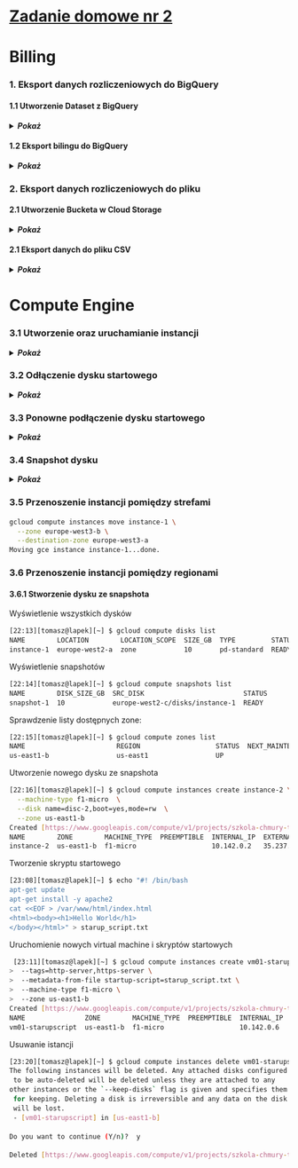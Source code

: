 # [Zadanie domowe nr 2](https://szkolachmury.pl/google-cloud-platform-droga-architekta/tydzien-2-podstawy-pracy-z-gcp/zadanie-domowe-nr-2/)

# Billing

### 1. Eksport danych rozliczeniowych do BigQuery

#### 1.1 Utworzenie Dataset z BigQuery

<details>
  <summary><b><i>Pokaż</i></b></summary>

![BigQuery](./img/dataset.jpg "BigQuery")
![BigQuery](./img/dataset2.jpg "BigQuery")
</details>

#### 1.2 Eksport bilingu do BigQuery

<details>
  <summary><b><i>Pokaż</i></b></summary>

![BigQuery](./img/eksport1.jpg "Export")
![BigQuery](./img/eksport2.jpg "Export")
![BigQuery](./img/eksport3.jpg "Export")
</details>

### 2. Eksport danych rozliczeniowych do pliku

#### 2.1 Utworzenie Bucketa w Cloud Storage

<details>
  <summary><b><i>Pokaż</i></b></summary>

![CloudStorage](./img/bucket1.jpg "CloudStorage")
![CloudStorage](./img/bucket2.jpg "CloudStorage")
![CloudStorage](./img/bucket3.jpg "CloudStorage")
![CloudStorage](./img/bucket4.jpg "CloudStorage")
</details>

#### 2.1 Eksport danych do pliku CSV

<details>
  <summary><b><i>Pokaż</i></b></summary>

![CloudStorage](./img/plik_csv1.jpg "CloudStorage")
![CloudStorage](./img/plik_csv2.jpg "CloudStorage")
![CloudStorage](./img/plik_csv3.jpg "CloudStorage")
</details>

# Compute Engine

### 3.1 Utworzenie oraz uruchamianie instancji

<details>
  <summary><b><i>Pokaż</i></b></summary>

![ComputeEngine](./img/instancja1.jpg "ComputeEngine")
![ComputeEngine](./img/instancja2.jpg "ComputeEngine")
</details>

### 3.2 Odłączenie dysku startowego

<details>
  <summary><b><i>Pokaż</i></b></summary>

![ComputeEngine](./img/odlaczanie1.jpg "ComputeEngine")
![ComputeEngine](./img/odlaczanie2.jpg "ComputeEngine")
![ComputeEngine](./img/odlaczanie3.jpg "ComputeEngine")
</details>

### 3.3 Ponowne podłączenie dysku startowego

<details>
  <summary><b><i>Pokaż</i></b></summary>

![ComputeEngine](./img/podlaczenie1.jpg "ComputeEngine")
![ComputeEngine](./img/podlaczenie2.jpg "ComputeEngine")
![ComputeEngine](./img/podlaczenie3.jpg "ComputeEngine")
</details>

### 3.4 Snapshot dysku

<details>
  <summary><b><i>Pokaż</i></b></summary>

![ComputeEngine](./img/snapshot1.jpg "ComputeEngine")
![ComputeEngine](./img/snapshot2.jpg "ComputeEngine")
</details>

### 3.5 Przenoszenie instancji pomiędzy strefami

```bash
gcloud compute instances move instance-1 \
  --zone europe-west3-b \
  --destination-zone europe-west3-a
Moving gce instance instance-1...done.
```

### 3.6 Przenoszenie instancji pomiędzy regionami

#### 3.6.1 Stworzenie dysku ze snapshota
Wyświetlenie wszystkich dysków
```bash
[22:13][tomasz@lapek][~] $ gcloud compute disks list 
NAME        LOCATION        LOCATION_SCOPE  SIZE_GB  TYPE         STATUS
instance-1  europe-west2-a  zone            10       pd-standard  READY
```

Wyświetlenie snapshotów
```bash
[22:14][tomasz@lapek][~] $ gcloud compute snapshots list 
NAME        DISK_SIZE_GB  SRC_DISK                         STATUS
snapshot-1  10            europe-west2-c/disks/instance-1  READY
```

Sprawdzenie listy dostępnych zone:
```bash
[22:15][tomasz@lapek][~] $ gcloud compute zones list 
NAME                       REGION                   STATUS  NEXT_MAINTENANCE  TURNDOWN_DATE
us-east1-b                 us-east1                 UP
```

Utworzenie nowego dysku ze snapshota
```bash
[22:16][tomasz@lapek][~] $ gcloud compute instances create instance-2 \
  --machine-type f1-micro  \
  --disk name=disc-2,boot=yes,mode=rw  \
  --zone us-east1-b
Created [https://www.googleapis.com/compute/v1/projects/szkola-chmury-tk/zones/us-east1-b/instances/instance-2].
NAME        ZONE        MACHINE_TYPE  PREEMPTIBLE  INTERNAL_IP  EXTERNAL_IP     STATUS
instance-2  us-east1-b  f1-micro                   10.142.0.2   35.237.118.234  RUNNING
```

Tworzenie skryptu startowego
```bash
[23:08][tomasz@lapek][~] $ echo "#! /bin/bash
apt-get update
apt-get install -y apache2
cat <<EOF > /var/www/html/index.html
<html><body><h1>Hello World</h1>
</body></html>" > starup_script.txt

```

Uruchomienie nowych virtual machine i skryptów startowych
```bash
 [23:11][tomasz@lapek][~] $ gcloud compute instances create vm01-starupscript \
>  --tags=http-server,https-server \
>  --metadata-from-file startup-script=starup_script.txt \
>  --machine-type f1-micro \
>  --zone us-east1-b
Created [https://www.googleapis.com/compute/v1/projects/szkola-chmury-tk/zones/us-east1-b/instances/vm01-starupscript].
NAME               ZONE        MACHINE_TYPE  PREEMPTIBLE  INTERNAL_IP  EXTERNAL_IP     STATUS
vm01-starupscript  us-east1-b  f1-micro                   10.142.0.6   35.237.118.234  RUNNING
```
Usuwanie istancji
```bash
[23:20][tomasz@lapek][~] $ gcloud compute instances delete vm01-starupscript --zone=us-east1-b
The following instances will be deleted. Any attached disks configured
 to be auto-deleted will be deleted unless they are attached to any 
other instances or the `--keep-disks` flag is given and specifies them
 for keeping. Deleting a disk is irreversible and any data on the disk
 will be lost.
 - [vm01-starupscript] in [us-east1-b]

Do you want to continue (Y/n)?  y

Deleted [https://www.googleapis.com/compute/v1/projects/szkola-chmury-tk/zones/us-east1-b/instances/vm01-starupscript].
```